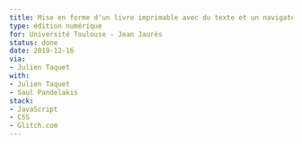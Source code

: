 ```yaml
---
title: Mise en forme d'un livre imprimable avec du texte et un navigateur web
type: édition numérique
for: Université Toulouse - Jean Jaurès
status: done
date: 2019-12-16
via:
- Julien Taquet
with:
- Julien Taquet
- Saul Pandelakis
stack:
- JavaScript
- CSS
- Glitch.com
---
```

